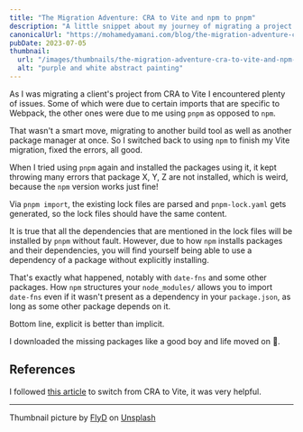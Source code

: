 ```yaml
---
title: "The Migration Adventure: CRA to Vite and npm to pnpm"
description: "A little snippet about my journey of migrating a project from create-react-app to Vite and from npm to pnpm and the challenges of making these changes at once."
canonicalUrl: "https://mohamedyamani.com/blog/the-migration-adventure-cra-to-vite-and-npm-to-pnpm/"
pubDate: 2023-07-05
thumbnail:
  url: "/images/thumbnails/the-migration-adventure-cra-to-vite-and-npm-to-pnpm.jpg"
  alt: "purple and white abstract painting"
---
```


As I was migrating a client's project from CRA to Vite I encountered plenty of issues. Some of which were due to certain imports that are specific to Webpack, the other ones were due to me using `pnpm` as opposed to `npm`.

That wasn't a smart move, migrating to another build tool as well as another package manager at once. So I switched back to using `npm` to finish my Vite migration, fixed the errors, all good.

When I tried using `pnpm` again and installed the packages using it, it kept throwing many errors that package X, Y, Z are not installed, which is weird, because the `npm` version works just fine!

Via `pnpm import`, the existing lock files are parsed and `pnpm-lock.yaml` gets generated, so the lock files should have the same content.

It is true that all the dependencies that are mentioned in the lock files will be installed by `pnpm` without fault. However, due to how `npm` installs packages and their dependencies, you will find yourself being able to use a dependency of a package without explicitly installing.

That's exactly what happened, notably with `date-fns` and some other packages. How `npm` structures your `node_modules/` allows you to import `date-fns` even if it wasn't present as a dependency in your `package.json`, as long as some other package depends on it.

Bottom line, explicit is better than implicit.

I downloaded the missing packages like a good boy and life moved on 🙂.

## References

I followed [this article](https://www.robinwieruch.de/vite-create-react-app/) to switch from CRA to Vite, it was very helpful.

---

Thumbnail picture by [FlyD](https://unsplash.com/@flyd2069?utm_content=creditCopyText&utm_medium=referral&utm_source=unsplash) on [Unsplash](https://unsplash.com/photos/purple-and-white-abstract-painting-3TtVnxJHfhw?utm_content=creditCopyText&utm_medium=referral&utm_source=unsplash)
